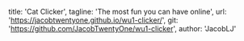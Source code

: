 title: 'Cat Clicker',
        tagline: 'The most fun you can have online',
        url: 'https://jacobtwentyone.github.io/wu1-clicker/',
        git: 'https://github.com/JacobTwentyOne/wu1-clicker',
        author: 'JacobLJ'